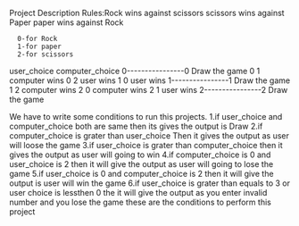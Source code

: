 Project Description
Rules:Rock wins against scissors
      scissors wins against Paper
      paper wins against Rock

      0-for Rock
      1-for paper
      2-for scissors
user_choice    computer_choice
      0----------------0 Draw the game
      0                1 computer wins
      0                2 user wins
      1                0 user wins
      1----------------1 Draw the game
      1                2 computer wins
      2                0 computer wins
      2                1 user wins
      2----------------2 Draw the game

We have to write some conditions to run this projects.
1.if user_choice and computer_choice both are same then its gives the output is Draw
2.if computer_choice is grater than user_choice Then it gives the output as user will loose the game
3.if user_choice is grater than computer_choice then it gives the output as user will going to win
4.if computer_choice is 0 and user_choice is 2 then it will give the output as user will going to lose the game 
5.if user_choice is 0 and computer_choice is 2 then it will give the output is user will win the game
6.if user_choice is grater than equals to 3 or user choice is lessthen 0 the it will give the output as you enter invalid number and you lose the game 
these are the conditions to perform this project  
